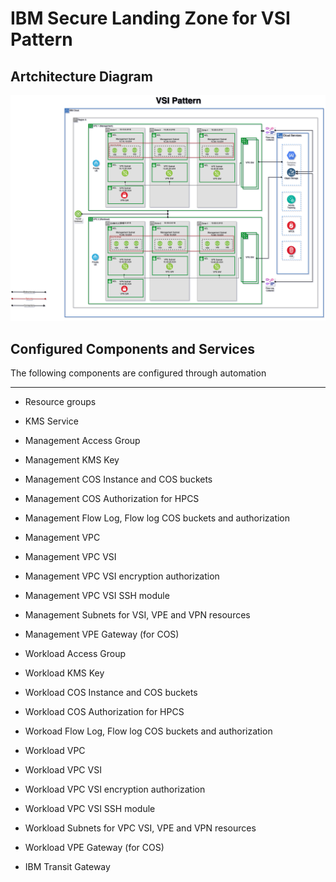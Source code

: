 # IBM Secure Landing Zone for VSI Pattern

## Artchitecture Diagram

<img src="../images/patterns/vsi-pattern.png">

## Configured Components and Services

The following components are configured through automation

---------------------------------------------------------------- 
* Resource groups
* KMS Service
        
* Management Access Group            
* Management KMS Key              
* Management COS Instance and COS buckets 
* Management COS Authorization for HPCS   
* Management Flow Log, Flow log COS buckets and authorization 
* Management VPC 
* Management VPC VSI 
* Management VPC VSI encryption authorization 
* Management VPC VSI SSH module 
* Management Subnets for VSI, VPE and VPN resources
* Management VPE Gateway (for COS) 

* Workload Access Group
* Workload KMS Key 
* Workload COS Instance and COS buckets
* Workload COS Authorization for HPCS
* Workoad Flow Log, Flow log COS buckets and authorization
* Workload VPC 
* Workload VPC VSI
* Workload VPC VSI encryption authorization 
* Workload VPC VSI SSH module
* Workload Subnets for VPC VSI, VPE and VPN resources 
* Workload VPE Gateway (for COS)

* IBM Transit Gateway

